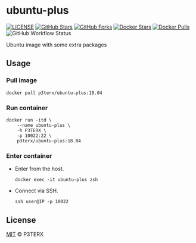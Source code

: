 # ubuntu-plus

[![LICENSE](https://img.shields.io/github/license/mashape/apistatus.svg?style=flat-square&label=License)](https://github.com/P3TERX/ubuntu-plus/blob/master/LICENSE)
[![GitHub Stars](https://img.shields.io/github/stars/P3TERX/ubuntu-plus.svg?style=flat-square&label=Stars&logo=github)](https://github.com/P3TERX/ubuntu-plus/stargazers)
[![GitHub Forks](https://img.shields.io/github/forks/P3TERX/ubuntu-plus.svg?style=flat-square&label=Forks&logo=github)](https://github.com/P3TERX/ubuntu-plus/fork)
[![Docker Stars](https://img.shields.io/docker/stars/p3terx/ubuntu-plus.svg?style=flat-square&label=Stars&logo=docker)](https://hub.docker.com/r/p3terx/ubuntu-plus)
[![Docker Pulls](https://img.shields.io/docker/pulls/p3terx/ubuntu-plus.svg?style=flat-square&label=Pulls&logo=docker&color=orange)](https://hub.docker.com/r/p3terx/ubuntu-plus)
![GitHub Workflow Status](https://img.shields.io/github/workflow/status/P3TERX/ubuntu-plus/Docker%20images%20publish?label=Actions&logo=github&style=flat-square)

Ubuntu image with some extra packages

## Usage

### Pull image

```shell
docker pull p3terx/ubuntu-plus:18.04
```

### Run container

```shell
docker run -itd \
    --name ubuntu-plus \
    -h P3TERX \
    -p 10022:22 \
    p3terx/ubuntu-plus:18.04
```

### Enter container

- Enter from the host.
  
  ```shell
  docker exec -it ubuntu-plus zsh
  ```

- Connect via SSH.
  
  ```shell
  ssh user@IP -p 10022
  ```

## License

[MIT](https://github.com/P3TERX/ubuntu-plus/blob/master/LICENSE) © P3TERX

